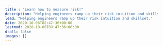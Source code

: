 ```yaml
---
title : "Learn how to measure risk!"
description: "Helping engineers ramp up their risk intuition and skillset."
lead: "Helping engineers ramp up their risk intuition and skillset."
date: 2020-10-06T08:47:36+00:00
lastmod: 2020-10-06T08:47:36+00:00
draft: false
images: []
---
```

